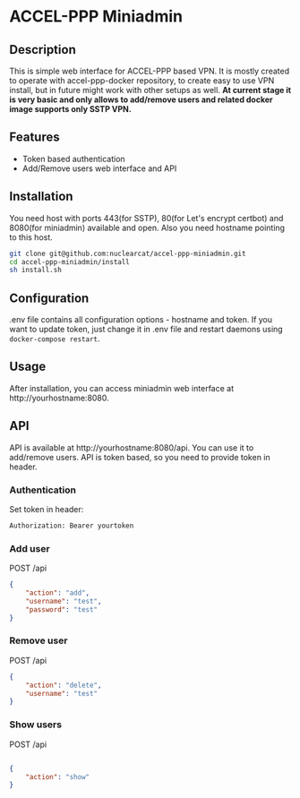 # ACCEL-PPP Miniadmin

## Description

This is simple web interface for ACCEL-PPP based VPN. It is mostly created to operate with accel-ppp-docker repository, to create easy to use VPN install, but in future might work with other setups as well.
**At current stage it is very basic and only allows to add/remove users and related docker image supports only SSTP VPN.**

## Features

- Token based authentication
- Add/Remove users web interface and API

## Installation

You need host with ports 443(for SSTP), 80(for Let's encrypt certbot) and 8080(for miniadmin) available and open. Also you need hostname pointing to this host.

```bash
git clone git@github.com:nuclearcat/accel-ppp-miniadmin.git
cd accel-ppp-miniadmin/install
sh install.sh
```

## Configuration

.env file contains all configuration options - hostname and token. If you want to update token, just change it in .env file and restart daemons using `docker-compose restart`.

## Usage

After installation, you can access miniadmin web interface at http://yourhostname:8080. 

## API

API is available at http://yourhostname:8080/api. You can use it to add/remove users. API is token based, so you need to provide token in header.

### Authentication

Set token in header:

```txt
Authorization: Bearer yourtoken
```

### Add user

POST /api

```json
{
    "action": "add",
    "username": "test",
    "password": "test"
}
```

### Remove user

POST /api

```json
{
    "action": "delete",
    "username": "test"
}
```

### Show users

POST /api

```json

{
    "action": "show"
}
```
